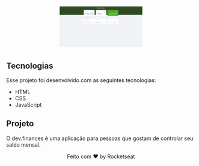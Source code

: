 <h1 align="center"> 
    <img alt="dev.finances" title="dev.finances" src="./assets/page.png" width="220px" />
</h1>

## Tecnologias

Esse projeto foi desenvolvido com as seguintes tecnologias:

- HTML
- CSS
- JavaScript

## Projeto

O dev.finances é uma aplicação para pessoas que gostam de controlar seu saldo mensal.

<p align="center">
    Feito com ♥ by Rocketseat
</p>